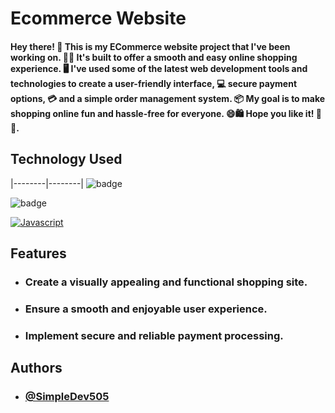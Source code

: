 
# Ecommerce Website

#### Hey there! 👋 This is my ECommerce website project that I've been working on. 🛒✨ It's built to offer a smooth and easy online shopping experience. 🖥️ I've used some of the latest web development tools and technologies to create a user-friendly interface, 💻 secure payment options, 💳 and a simple order management system. 📦 My goal is to make shopping online fun and hassle-free for everyone. 😄🛍️ Hope you like it! 🎉🚀.

## Technology Used
|--------|--------|
![badge](https://img.shields.io/badge/HTML5-ff4d00.svg?style=for-the-badge&logo=HTML5&logoColor=ffffff&labelColor=000000)
 
![badge](https://img.shields.io/badge/css3-0091ff.svg?style=for-the-badge&logo=CSS3&logoColor=ffffff&labelColor=000000)

<a href='https://github.com/shivamkapasia0' target="_blank"><img alt='Javascript' src='https://img.shields.io/badge/Javascript_-100000?style=for-the-badge&logo=Javascript&logoColor=F4CA2F&labelColor=151100&color=F4CA2F'/></a>

## Features

- ### Create a visually appealing and functional shopping site.
- ### Ensure a smooth and enjoyable user experience.
- ### Implement secure and reliable payment processing.


## Authors

- ### [@SimpleDev505](https://github.com/SimpleDev505)

